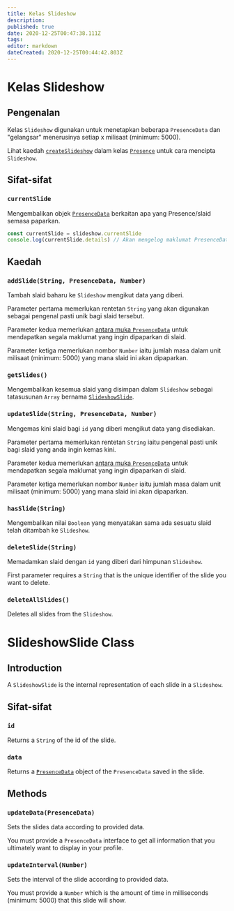 ```yaml
---
title: Kelas Slideshow
description:
published: true
date: 2020-12-25T00:47:38.111Z
tags:
editor: markdown
dateCreated: 2020-12-25T00:44:42.803Z
---
```


# Kelas Slideshow

## Pengenalan

Kelas `Slideshow` digunakan untuk menetapkan beberapa `PresenceData` dan "gelangsar" menerusinya setiap x milisaat (minimum: 5000).

Lihat kaedah [`createSlideshow`](/dev/presence/class#createslideshow) dalam kelas [`Presence`](/dev/presence/class) untuk cara mencipta `Slideshow`.

## Sifat-sifat

### `currentSlide`

Mengembalikan objek [`PresenceData`](/dev/presence/class#presencedata-interface) berkaitan apa yang Presence/slaid semasa paparkan.

```typescript
const currentSlide = slideshow.currentSlide
console.log(currentSlide.details) // Akan mengelog maklumat PresenceData
```

## Kaedah

### `addSlide(String, PresenceData, Number)`

Tambah slaid baharu ke `Slideshow` mengikut data yang diberi.

Parameter pertama memerlukan rentetan `String` yang akan digunakan sebagai pengenal pasti unik bagi slaid tersebut.

Parameter kedua memerlukan [antara muka `PresenceData`](/dev/presence/class#presencedata-interface) untuk mendapatkan segala maklumat yang ingin dipaparkan di slaid.

Parameter ketiga memerlukan nombor `Number` iaitu jumlah masa dalam unit milisaat (minimum: 5000) yang mana slaid ini akan dipaparkan.

### `getSlides()`

Mengembalikan kesemua slaid yang disimpan dalam `Slideshow` sebagai tatasusunan `Array` bernama [`SlideshowSlide`](#slideshowslide-class).

### `updateSlide(String, PresenceData, Number)`

Mengemas kini slaid bagi `id` yang diberi mengikut data yang disediakan.

Parameter pertama memerlukan rentetan `String` iaitu pengenal pasti unik bagi slaid yang anda ingin kemas kini.

Parameter kedua memerlukan [antara muka `PresenceData`](/dev/presence/class#presencedata-interface) untuk mendapatkan segala maklumat yang ingin dipaparkan di slaid.

Parameter ketiga memerlukan nombor `Number` iaitu jumlah masa dalam unit milisaat (minimum: 5000) yang mana slaid ini akan dipaparkan.

### `hasSlide(String)`

Mengembalikan nilai `Boolean` yang menyatakan sama ada sesuatu slaid telah ditambah ke `Slideshow`.

### `deleteSlide(String)`

Memadamkan slaid dengan `id` yang diberi dari himpunan `Slideshow`.

First parameter requires a `String` that is the unique identifier of the slide you want to delete.

### `deleteAllSlides()`

Deletes all slides from the `Slideshow`.

# SlideshowSlide Class

## Introduction

A `SlideshowSlide` is the internal representation of each slide in a `Slideshow`.

## Sifat-sifat

### `id`

Returns a `String` of the id of the slide.

### `data`

Returns a [`PresenceData`](/dev/presence/class#presencedata-interface) object of the `PresenceData` saved in the slide.

## Methods

### `updateData(PresenceData)`

Sets the slides data according to provided data.

You must provide a `PresenceData` interface to get all information that you ultimately want to display in your profile.

### `updateInterval(Number)`

Sets the interval of the slide according to provided data.

You must provide a `Number` which is the amount of time in milliseconds (minimum: 5000) that this slide will show.